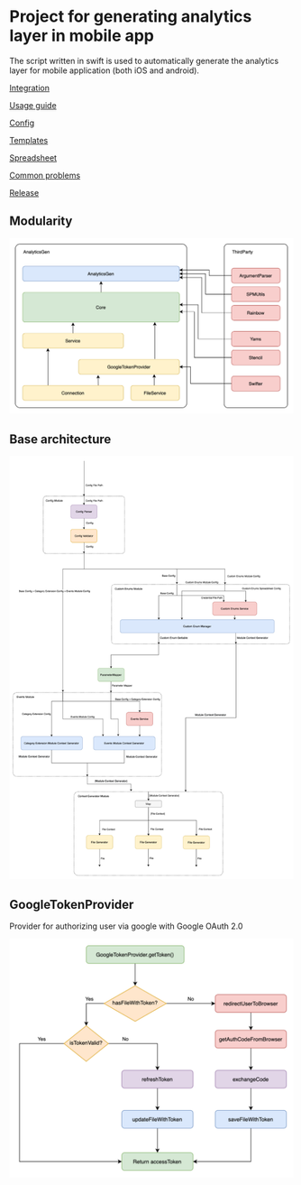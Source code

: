 # Project for generating analytics layer in mobile app

The script written in swift is used to automatically generate the analytics layer for mobile application (both iOS and android).

[Integration](Docs/integration_guide.md)

[Usage guide](Docs/usage_guide.md)

[Config](Docs/config.md)

[Templates](Docs/templates.md)

[Spreadsheet](Docs/spreadsheet.md)

[Common problems](Docs/common_problems.md)

[Release](Docs/release.md)

## Modularity

![Modularity diagram](Resources/Modularity.png)

## Base architecture

![architecture diagram](Resources/BaseClassDiagram.png)

## GoogleTokenProvider

Provider for authorizing user via google with Google OAuth 2.0

![Provider diagram](Resources/GoogleTokenProviderDiagram.png)
